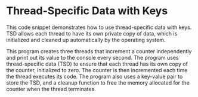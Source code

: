# Thread-Specific Data with Keys

This code snippet demonstrates how to use thread-specific data with keys. TSD allows each thread to have its own private copy of data, which is initialized and cleaned up automatically by the operating system.

This program creates three threads that increment a counter independently and print out its value to the console every second. The program uses thread-specific data (TSD) to ensure that each thread has its own copy of the counter, initialized to zero. The counter is then incremented each time the thread executes its code. The program also uses a key-value pair to store the TSD, and a cleanup function to free the memory allocated for the counter when the thread terminates.
